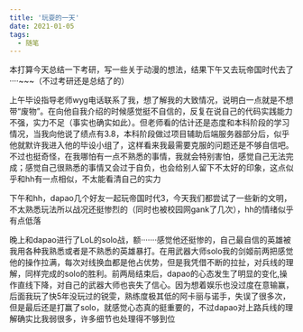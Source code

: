 ```yaml
---
title: '玩耍的一天'
date: 2021-01-05
tags:
  - 随笔
---
```


本打算今天总结一下考研，写一些关于动漫的想法，结果下午又去玩帝国时代去了····~~~（不过考研还是总结了的）

上午毕设指导老师wyg电话联系了我，想了解我的大致情况，说明白一点就是不想带“废物”。在向他自我介绍的时候感觉挺不自信的，反复在说自己的代码实践能力不强，实力不足（事实也确实如此）。但老师看的估计还是态度和本科阶段的学习情况，当我向他说了绩点有3.8，本科阶段做过项目辅助后端服务器部分后，似乎他就默许我进入他的毕设小组了，这样看来我最需要克服的问题还是不够自信吧。不过也挺奇怪，在我哪怕有一点不熟悉的事情，我就会特别害怕，感觉自己无法完成；感觉自己很熟悉的事情又会过于自负，也会给别人留下不太好的印象，这点似乎和hh有一点相似，不太能看清自己的实力

下午和hh，dapao几个好友一起玩帝国时代3，今天我们都尝试了一些新的文明，不太熟悉玩法所以战况还挺惨烈的（同时也被校园网gank了几次），hh的情绪似乎有点低落

晚上和dapao进行了LoL的solo战，额·······感觉他还挺惨的，自己最自信的英雄被我用各种我熟悉或者是不熟悉的英雄暴打。在用武器大师solo我的剑姬前两把感觉他的操作拉满，每次对线换血都是他占优势，但是我凭借不断的拉扯，对兵线的理解，同样完成的solo的胜利。前两局结束后，dapao的心态发生了明显的变化,操作直线下降，对自己的武器大师也丧失了信心。因为想着娱乐也没过度在意输赢，后面我玩了快5年没玩过的锐雯，熟练度极其低的阿卡丽与诺手，失误了很多次，但是最后还是打赢了solo，就感觉心态真的挺重要的，不过dapao对上路兵线的理解确实比我弱很多，许多细节也处理得不够到位